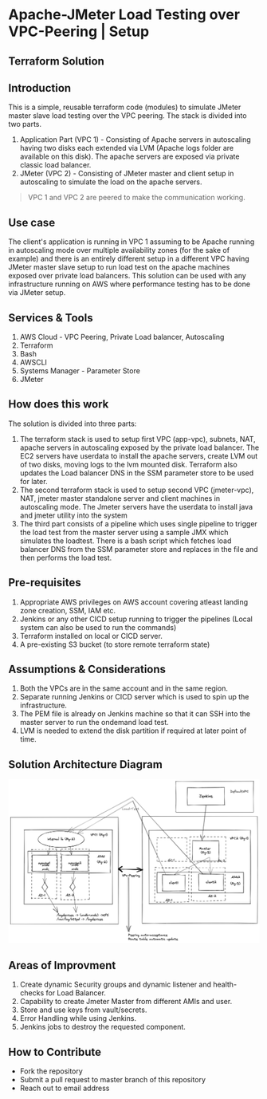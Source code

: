 # Apache-JMeter Load Testing over VPC-Peering | Setup

## Terraform Solution

## Introduction

This is a simple, reusable terraform code (modules) to simulate JMeter master slave load testing over the VPC peering. The stack is divided into two parts.
1. Application Part (VPC 1) - Consisting of Apache servers in autoscaling having two disks each extended via LVM (Apache logs folder are available on this disk). The apache servers are exposed via private classic load balancer.
2. JMeter (VPC 2) - Consisting of JMeter master and client setup in autoscaling to simulate the load on the apache servers. 

> VPC 1 and VPC 2 are peered to make the communication working.

## Use case
The client's application is running in VPC 1 assuming to be Apache running in autoscaling mode over multiple availability zones (for the sake of example) and there is an entirely different setup in a different VPC having JMeter master slave setup to run load test on the apache machines exposed over private load balancers. This solution can be used with any infrastructure running on AWS where performance testing has to be done via JMeter setup.

## Services & Tools
1. AWS Cloud - VPC Peering, Private Load balancer, Autoscaling
2. Terraform
3. Bash
4. AWSCLI
5. Systems Manager - Parameter Store
6. JMeter

## How does this work

The solution is divided into three parts:
1. The terraform stack is used to setup first VPC (app-vpc), subnets, NAT, apache servers in autoscaling exposed by the private load balancer. The EC2 servers have userdata to install the apache servers, create LVM out of two disks, moving logs to the lvm mounted disk. Terraform also updates the Load balancer DNS in the SSM parameter store to be used for later.
2. The second terraform stack is used to setup second VPC (jmeter-vpc), NAT, jmeter master standalone server and client machines in autoscaling mode. The Jmeter servers have the userdata to install java and jmeter utility into the system
3. The third part consists of a pipeline which uses single pipeline to trigger the load test from the master server using a sample JMX which simulates the loadtest. There is a bash script which fetches load balancer DNS from the SSM parameter store and replaces in the file and then performs the load test.

## Pre-requisites
1. Appropriate AWS privileges on AWS account covering atleast landing zone creation, SSM, IAM etc.
2. Jenkins or any other CICD setup running to trigger the pipelines (Local system can also be used to run the commands)
3. Terraform installed on local or CICD server.
4. A pre-existing S3 bucket (to store remote terraform state)


## Assumptions & Considerations
1. Both the VPCs are in the same account and in the same region.
2. Separate running Jenkins or CICD server which is used to spin up the infrastructure.
3. The PEM file is already on Jenkins machine so that it can SSH into the master server to run the ondemand load test.
4. LVM is needed to extend the disk partition if required at later point of time.

## Solution Architecture Diagram
![Graph](./graph/Jmeter-Apache.png)

## Areas of Improvment
  
1. Create dynamic Security groups and dynamic listener and health-checks for Load Balancer.
2. Capability to create Jmeter Master from different AMIs and user.
3. Store and use keys from vault/secrets.
4. Error Handling while using Jenkins.
5. Jenkins jobs to destroy the requested component.

  
## How to Contribute

- Fork the repository
- Submit a pull request to master branch of this repository
- Reach out to email address


